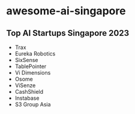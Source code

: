# awesome-ai-singapore

## Top AI Startups Singapore 2023

- Trax
- Eureka Robotics
- SixSense
- TablePointer
- Vi Dimensions
- Osome
- ViSenze
- CashShield
- Instabase
- S3 Group Asia
